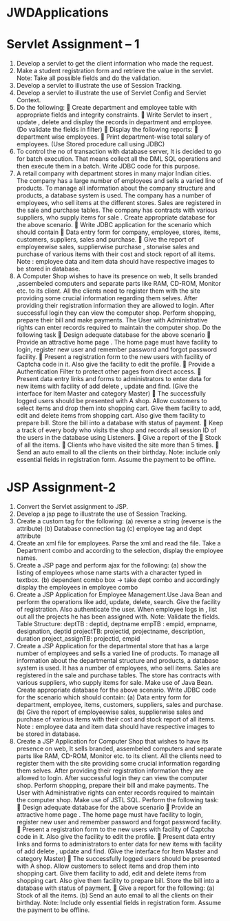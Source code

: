 # JWDApplications
# Servlet Assignment – 1
1. Develop a servlet to get the client information who made the request.
2. Make a student registration form and retrieve the value in the servlet.
Note: Take all possible fields and do the validation.
3. Develop a servlet to illustrate the use of Session Tracking.
4. Develop a servlet to illustrate the use of Servlet Config and Servlet Context.
5. Do the following:
 Create department and employee table with appropriate fields and
integrity constraints.
 Write Servlet to insert , update , delete and display the records in
department and employee. (Do validate the fields in filter)
 Display the following reports:
 department wise employees.
 Print department-wise total salary of employees. (Use Stored
procedure call using JDBC)
6. To control the no of transaction with database server, It is decided to go for
batch execution. That means collect all the DML SQL operations and then
execute them in a batch. Write JDBC code for this purpose.
7. A retail company with department stores in many major Indian cities. The
company has a large number of employees and sells a varied line of
products. To manage all information about the company structure and
products, a database system is used. The company has a number of
employees, who sell items at the different stores. Sales are registered in the
sale and purchase tables. The company has contracts with various suppliers,
who supply items for sale . Create appropriate database for the above
scenario.
 Write JDBC application for the scenario which should contain
 Data entry form for company, employee, stores, items, customers,
suppliers, sales and purchase.
 Give the report of employeewise sales, supplierwise purchase ,
storwise sales and purchase of various items with their cost and stock
report of all items.
Note : employee data and item data should have respective images to
be stored in database.
8. A Computer Shop wishes to have its presence on web, It sells branded
,assembeled computers and separate parts like RAM, CD-ROM, Monitor
etc. to its client. All the clients need to register them with the site providing
some crucial information regarding them selves. After providing their
registration information they are allowed to login. After successful login
they can view the computer shop. Perform shopping, prepare their bill and
make payments. The User with Administrative rights can enter records
required to maintain the computer shop. Do the following task
 Design adequate database for the above scenario
 Provide an attractive home page . The home page must have facility to
login, register new user and remember password and forgot password
facility.
 Present a registration form to the new users with facility of Captcha
code in it. Also give the facility to edit the profile.
 Provide a Authentication Filter to protect other pages from direct
access.
 Present data entry links and forms to administrators to enter data for
new items with facility of add delete , update and find. (Give the
interface for Item Master and category Master)
 The successfully logged users should be presented with A shop. Allow
customers to select items and drop them into shopping cart. Give them
facility to add, edit and delete items from shopping cart. Also give
them facility to prepare bill. Store the bill into a database with status
of payment.
 Keep a track of every body who visits the shop and records all session
ID of the users in the database using Listeners.
 Give a report of the
 Stock of all the items.
 Clients who have visited the site more than 5 times.
 Send an auto email to all the clients on their birthday.
Note: include only essential fields in registration form. Assume the payment
to be offline.


# JSP Assignment-2
1. Convert the Servlet assignment to JSP.
2. Develop a jsp page to illustrate the use of Session Tracking.
3. Create a custom tag for the following:
(a) reverse a string (reverse is the attribute)
(b) Database connection tag
(c) employee tag and dept attribute
4. Create an xml file for employees. Parse the xml and read the file.
Take a Department combo and according to the selection, display the
employee names.
5. Create a JSP page and perform ajax for the following:
(a) show the listing of employees whose name starts with a character
typed in textbox.
(b) dependent combo box -> take dept combo and accordingly
display the employees in employee combo
6. Create a JSP Application for Employee Management.Use Java Bean
and perform the operations like add, update, delete, search. Give the
facility of registration. Also authenticate the user. When employee
logs in , list out all the projects he has been assigned with.
Note: Validate the fields.
Table Structure:
deptTB : deptid, deptname
empTB : empid, empname, designation, deptid
projectTB: projectid, projectname, description, duration
project_assignTB: projectid, empid
7. Create a JSP Application for the departmental store that has a large
number of employees and sells a varied line of products. To manage
all information about the departmental structure and products, a
database system is used. It has a number of employees, who sell
items. Sales are registered in the sale and purchase tables. The store
has contracts with various suppliers, who supply items for sale.
Make use of Java Bean.
Create appropriate database for the above scenario.
Write JDBC code for the scenario which should contain:
(a) Data entry form for department, employee, items, customers,
suppliers, sales and purchase.
(b) Give the report of employeewise sales, supplierwise sales and
purchase of various items with their cost and stock report of all
items.
Note : employee data and item data should have respective images to
be stored in database.
8. Create a JSP Application for Computer Shop that wishes to have its
presence on web, It sells branded, assembeled computers and
separate parts like RAM, CD-ROM, Monitor etc. to its client. All the
clients need to register them with the site providing some crucial
information regarding them selves. After providing their registration
information they are allowed to login. After successful login they can
view the computer shop. Perform shopping, prepare their bill and
make payments. The User with Administrative rights can enter
records required to maintain the computer shop.
Make use of JSTL SQL.
Perform the following task:
 Design adequate database for the above scenario
 Provide an attractive home page . The home page must have facility
to login, register new user and remember password and forgot
password facility.
 Present a registration form to the new users with facility of Captcha
code in it. Also give the facility to edit the profile.
 Present data entry links and forms to administrators to enter data for
new items with facility of add delete , update and find. (Give the
interface for Item Master and category Master)
 The successfully logged users should be presented with A shop.
Allow customers to select items and drop them into shopping cart.
Give them facility to add, edit and delete items from shopping cart.
Also give them facility to prepare bill. Store the bill into a database
with status of payment.
 Give a report for the following:
(a) Stock of all the items.
(b) Send an auto email to all the clients on their birthday.
Note: Include only essential fields in registration form. Assume the
payment to be offline.
